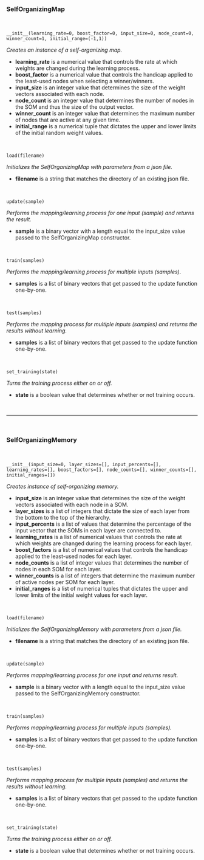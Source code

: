 ### SelfOrganizingMap

<br/>

	__init__(learning_rate=0, boost_factor=0, input_size=0, node_count=0, winner_count=1, initial_range=(-1,1))

_Creates an instance of a self-organizing map._

* __learning_rate__ is a numerical value that controls the rate at which weights are changed during the learning process.
* __boost_factor__ is a numerical value that controls the handicap applied to the least-used nodes when selecting a winner/winners.
* __input_size__ is an integer value that determines the size of the weight vectors associated with each node.
* __node_count__ is an integer value that determines the number of nodes in the SOM and thus the size of the output vector.
* __winner_count__ is an integer value that determines the maximum number of nodes that are active at any given time.
* __initial_range__ is a numerical tuple that dictates the upper and lower limits of the initial random weight values. 

<br/>
	
	load(filename)

_Initializes the SelfOrganizingMap with parameters from a json file._

* __filename__ is a string that matches the directory of an existing json file. 

<br/>
	
	update(sample)

_Performs the mapping/learning process for one input (sample) and returns the result._

* __sample__ is a binary vector with a length equal to the input_size value passed to the SelfOrganizingMap constructor. 

<br/>

	train(samples)
		
_Performs the mapping/learning process for multiple inputs (samples)._

* __samples__ is a list of binary vectors that get passed to the update function one-by-one.

<br/>

	test(samples)
			
_Performs the mapping process for multiple inputs (samples) and returns the results without learning._

* __samples__ is a list of binary vectors that get passed to the update function one-by-one.

<br/>

	set_training(state)

_Turns the training process either on or off._

* __state__ is a boolean value that determines whether or not training occurs.

<br/>

***

<br/>

### SelfOrganizingMemory

<br/>

	__init__(input_size=0, layer_sizes=[], input_percents=[], learning_rates=[], boost_factors=[], node_counts=[], winner_counts=[], initial_ranges=[])
	
_Creates instance of self-organizing memory._

* __input_size__ is an integer value that determines the size of the weight vectors associated with each node in a SOM.
* __layer_sizes__ is a list of integers that dictate the size of each layer from the bottom to the top of the hierarchy.
* __input_percents__ is a list of values that determine the percentage of the input vector that the SOMs in each layer are connected to. 
* __learning_rates__ is a list of numerical values that controls the rate at which weights are changed during the learning process for each layer.
* __boost_factors__ is a list of numerical values that controls the handicap applied to the least-used nodes for each layer.
* __node_counts__ is a list of integer values that determines the number of nodes in each SOM for each layer.
* __winner_counts__ is a list of integers that determine the maximum number of active nodes per SOM for each layer.
* __initial_ranges__ is a list of numerical tuples that dictates the upper and lower limits of the initial weight values for each layer. 

<br/>
	
	load(filename)

_Initializes the SelfOrganizingMemory with parameters from a json file._

* __filename__ is a string that matches the directory of an existing json file. 

<br/>

	update(sample)

_Performs mapping/learning process for one input and returns result._

* __sample__ is a binary vector with a length equal to the input_size value passed to the SelfOrganizingMemory constructor. 

<br/>

	train(samples)
	
_Performs mapping/learning process for multiple inputs (samples)._

* __samples__ is a list of binary vectors that get passed to the update function one-by-one.

<br/>

	test(samples)
			
_Performs mapping process for multiple inputs (samples) and returns the results without learning._

* __samples__ is a list of binary vectors that get passed to the update function one-by-one.

<br/>

	set_training(state)

_Turns the training process either on or off._

* __state__ is a boolean value that determines whether or not training occurs.

<br/>

